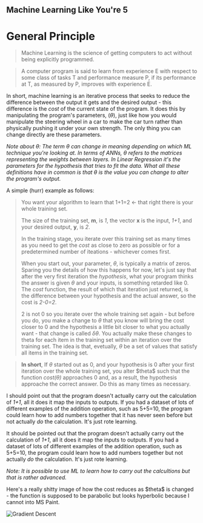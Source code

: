 ## Machine Learning Like You're 5

# General Principle
> Machine Learning is the science of getting computers to act without being
> explicitly programmed.


> A computer program is said to learn from experience E with respect to some
> class of tasks T and performance measure P, if its performance at T, as
> measured by P, improves with experience E.

In short, machine learning is an iterative process that seeks to reduce the difference
between the output it gets and the desired output - this difference is the *cost*
of the current state of the program. It does this by manipulating the program's parameters, ($\theta$),
just like how you would manipulate the steering wheel in a car to make the car turn rather than
physically pushing it under your own strength. The only thing you can change directly are these parameters.


*Note about $\theta$: The term $\theta$ can change in meaning depending on which ML technique you're looking at.
In terms of ANNs, $\theta$ refers to the matrices representing the weights between layers. In Linear Regression it's
the parameters for the hypothesis that tries to fit the data. What all these definitions have in common is that $\theta$
is the value you can change to alter the program's output.*


A simple (hurr) example as follows:

> You want your algorithm to learn that 1+1=2 <- that right there is your whole training set.
>
> The size of the training set, **m**, is *1*, the vector **x** is the input, *1+1*, and your desired output, **y**, is *2*.
>
> In the training stage, you iterate over this training set as many times as you need to get the *cost*
> as close to zero as possible or for a predetermined number of iteations - whichever comes first.
>
> When you start out, your parameter, $\theta$, is typically a matrix of zeros. Sparing you the details of how this
> happens for now, let's just say that after the very first iteration the *hypothesis*, what your program thinks the
> answer is given $\theta$ and your inputs, is something retarded like 0. The *cost* function, the result of which that
> iteration just returned, is the difference between your hypothesis and the actual answer, so the cost is *2-0=2*.
>
> 2 is not 0 so you iterate over the whole training set again - but before you do, you make a change to $\theta$ that you
> know will bring the cost closer to 0 and the hypothesis a little bit closer to what you actually want - that change is called $\delta\theta$. You actually make these changes to
> theta for each item in the training set within an iteration over the training set. The idea is that, evetually, $\theta$
> be a set of values that satisfy all items in the training set.

> **In short**, If $\theta$ started out as 0, and your hypothesis is 0 after your first iteration over the whole training set,
> you alter \$theta$ such that the function *cost($\theta$)* approaches 0 and, as a result, the hypothesis approache the
> correct answer. Do this as many times as necessary.

I should point out that the program doesn't actually carry out the calculation of *1+1*, all it does it map the inputs to outputs.
If you had a dataset of lots of different examples of the addition operation, such as 5+5=10, the program could learn how to add
numbers together that it has never seen before but not actually *do* the calculation. It's just rote learning.

It should be pointed out that the program doesn't actually carry out the calculation of *1+1*, all it does it map the inputs to outputs.
If you had a dataset of lots of different examples of the addition operation, such as 5+5=10, the program could learn
how to add numbers together but not actually *do* the calculation. It's just rote learning.

*Note: It is possible to use ML to learn how to carry out the calcultions but that is rather advanced.*

Here's a really shitty image of how the cost reduces as \$theta$ is changed - the function is supposed to be parabolic but looks hyperbolic because I cannot into MS Paint.

![Gradient Descent](https://raw.github.com/JustSomeBrosDoingScience/SCIENCE/develop/CS36110/grad_descent.png)

